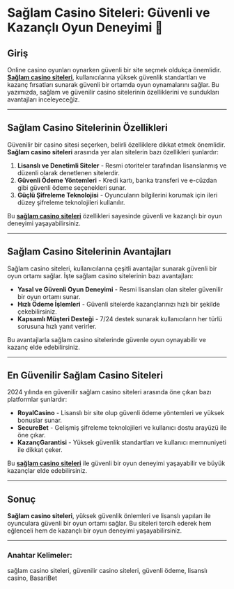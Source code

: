 # Sağlam Casino Siteleri: Güvenli ve Kazançlı Oyun Deneyimi 🔐

## Giriş

Online casino oyunları oynarken güvenli bir site seçmek oldukça önemlidir. **[Sağlam casino siteleri](https://casinotr.link/gWCRZ4)**, kullanıcılarına yüksek güvenlik standartları ve kazanç fırsatları sunarak güvenli bir ortamda oyun oynamalarını sağlar. Bu yazımızda, sağlam ve güvenilir casino sitelerinin özelliklerini ve sundukları avantajları inceleyeceğiz.

---

## Sağlam Casino Sitelerinin Özellikleri

Güvenilir bir casino sitesi seçerken, belirli özelliklere dikkat etmek önemlidir. **Sağlam casino siteleri** arasında yer alan sitelerin bazı özellikleri şunlardır:

1. **Lisanslı ve Denetimli Siteler** - Resmi otoriteler tarafından lisanslanmış ve düzenli olarak denetlenen sitelerdir.
2. **Güvenli Ödeme Yöntemleri** - Kredi kartı, banka transferi ve e-cüzdan gibi güvenli ödeme seçenekleri sunar.
3. **Güçlü Şifreleme Teknolojisi** - Oyuncuların bilgilerini korumak için ileri düzey şifreleme teknolojileri kullanılır.

Bu **[sağlam casino siteleri](https://casinotr.link/gWCRZ4)** özellikleri sayesinde güvenli ve kazançlı bir oyun deneyimi yaşayabilirsiniz.

---

## Sağlam Casino Sitelerinin Avantajları

Sağlam casino siteleri, kullanıcılarına çeşitli avantajlar sunarak güvenli bir oyun ortamı sağlar. İşte sağlam casino sitelerinin bazı avantajları:

- **Yasal ve Güvenli Oyun Deneyimi** - Resmi lisansları olan siteler güvenilir bir oyun ortamı sunar.
- **Hızlı Ödeme İşlemleri** - Güvenli sitelerde kazançlarınızı hızlı bir şekilde çekebilirsiniz.
- **Kapsamlı Müşteri Desteği** - 7/24 destek sunarak kullanıcıların her türlü sorusuna hızlı yanıt verirler.

Bu avantajlarla sağlam casino sitelerinde güvenle oyun oynayabilir ve kazanç elde edebilirsiniz.

---

## En Güvenilir Sağlam Casino Siteleri

2024 yılında en güvenilir sağlam casino siteleri arasında öne çıkan bazı platformlar şunlardır:

- **RoyalCasino** - Lisanslı bir site olup güvenli ödeme yöntemleri ve yüksek bonuslar sunar.
- **SecureBet** - Gelişmiş şifreleme teknolojileri ve kullanıcı dostu arayüzü ile öne çıkar.
- **KazançGarantisi** - Yüksek güvenlik standartları ve kullanıcı memnuniyeti ile dikkat çeker.

Bu **[sağlam casino siteleri](https://casinotr.link/gWCRZ4)** ile güvenli bir oyun deneyimi yaşayabilir ve büyük kazançlar elde edebilirsiniz.

---

## Sonuç

**Sağlam casino siteleri**, yüksek güvenlik önlemleri ve lisanslı yapıları ile oyunculara güvenli bir oyun ortamı sağlar. Bu siteleri tercih ederek hem eğlenceli hem de kazançlı bir oyun deneyimi yaşayabilirsiniz.

---

### Anahtar Kelimeler:
sağlam casino siteleri, güvenilir casino siteleri, güvenli ödeme, lisanslı casino, BasariBet
